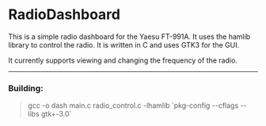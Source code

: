 # RadioDashboard


This is a simple radio dashboard for the Yaesu FT-991A. It uses the hamlib library to control the radio. It is written in C and uses GTK3 for the GUI.

It currently supports viewing and changing the frequency of the radio.

---

### Building:

>gcc -o dash main.c radio_control.c -lhamlib \`pkg-config --cflags --libs gtk+-3.0\`